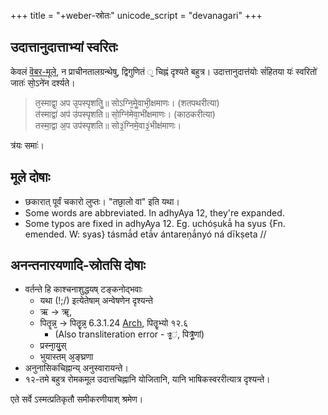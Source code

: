+++
title = "+weber-स्रोतः"
unicode_script = "devanagari"
+++

## उदात्तानुदात्ताभ्यां स्वरितः
केवलं [वॆबर-मूले](https://archive.org/details/in.ernet.dli.2015.283077/page/n805/mode/2up?view=theater), न प्राचीनतालग्रन्थेषु, द्विगुणितं `᳘` चिह्नं दृश्यते बहुत्र। उदात्तानुदात्त॑योः सं॑हितया यः॑ स्वरितो॑ जातः॑ सो᳕ऽने॑न दर्श्यते।

> त᳘स्माद्वा᳘ अप उ᳘पस्पृशतिॗ॥ सोऽग्नि᳘मेॗवाभी᳘क्षमाणः। (शतपथरीत्या)  
> त॑स्माद्वा॑ अप॑ उ॑पस्पृशति॥ सो᳕ग्नि॑मेवा᳕भी॑क्षमाणः। (काठकरीत्या)  
> तस्मा॒द्वा अ॒प उप॑स्पृशति॥ सो३॒॑ग्निमे॒वा३॒॑भीक्ष॑माणः।

त्र॑यः समाः॑।

## मूले दोषाः
- छकारात् पूर्वं चकारो लुप्तः। "तछा᳘लो वा" इति यथा।
- Some words are abbreviated. In adhyAya 12, they're expanded.
- Some typos are fixed in adhyAya 12. Eg. uchóṣukā́ ha syus {Fn. emended. W: syas} tásmā́d etā́v ántareṇā́nyó ná dīkṣeta //

## अनन्तनारयणादि-स्रोतसि दोषाः
- वर्तन्ते हि काश्चनाशुद्धयष् टङ्कनोद्भवाः 
  - यथा (!;/) इत्येतेषाम् अन्वेषणेन दृश्यन्ते
  - ऋ → ॠ, 
  - पितॄन्न᳘ → पितॄ᳘न्न᳘ 6.3.1.24 [Arch](https://archive.org/details/in.ernet.dli.2015.283077/page/n531/mode/2up), पितॄ᳘भ्यो १२.६
    - (Also transliteration error - `त्र्᳘̥̄ं`, पित्र्᳘̥̄णां)
  - प्रस्ना᳘यु᳘स्
  - भुयास्तम् अ᳘ङ्घ्रणा
- अनुनासिकचिह्नान्य् अनुस्वारायन्ते। 
- १२-तमे बहुत्र रोमकमूल उदात्तचिह्नानि योजितानि, यानि भाषिकस्वररीत्यात्र दृश्यन्ते। 

एते सर्वे ऽस्मत्प्रतिकृतौ समीकरणीयाश् श्रमेण। 